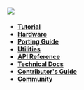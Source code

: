 ![](http://o7spigzvd.bkt.clouddn.com/aos-logo-hd-vertical.png)
==============================================================

- **[Tutorial](AliOS-Things-Tutorial)**
- **[Hardware](AliOS-Things-Hardware)**
- **[Porting Guide](AliOS-Things-Porting-Guide)**
- **[Utilities](AliOS-Things-Utilities)**
- **[API Reference](AliOS-Things-API-Guide)**
- **[Technical Docs](AliOS-Things-Technical-Overview)**
- **[Contributor's Guide](Home#practical-guide-from-contributors)**
- **[Community](Home#community)**
